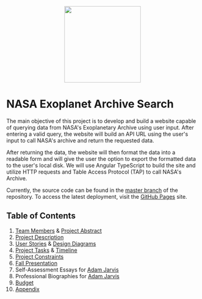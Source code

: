 <p align="center">
	<img src="https://github.com/jarvisar/senior-design/blob/master/src/favicon.ico" width="200px"/>
</p>

# NASA Exoplanet Archive Search

The main objective of this project is to develop and build a website capable of querying data from NASA's Exoplanetary Archive using user input. After entering a valid query, the website will build an API URL using the user's input to call NASA's archive and return the requested data. 

After returning the data, the website will then format the data into a readable form and will give the user the option to export the formatted data to the user's local disk. We will use Angular TypeScript to build the site and utilize HTTP requests and Table Access Protocol (TAP) to call NASA's Archive. 

Currently, the source code can be found in the [master branch](https://github.com/jarvisar/senior-design/tree/master) of the repository. To access the latest deployment, visit the [GitHub Pages](http://jarvisar.github.io/senior-design) site.

## Table of Contents
1. [Team Members](./project-description.md) & [Project Abstract](./project-description.md#abstract)
2. [Project Description](./project-description.md)
3. [User Stories](./User_Stories.md) & [Design Diagrams](./design-diagrams)
4. [Project Tasks](./Tasklist.md) & [Timeline](./Timeline.md)
5. [Project Constraints](./Project_Constraints.md)
6. [Fall Presentation](./essays/Presentation.pptx)
7. Self-Assessment Essays for [Adam Jarvis](./essays/JarvisIndividualAssessment.docx)
8. Professional Biographies for [Adam Jarvis](./essays/JarvisProfessionalBiography.md)
9. [Budget](./essays/budget.md)
10. [Appendix](./appendix.md)

